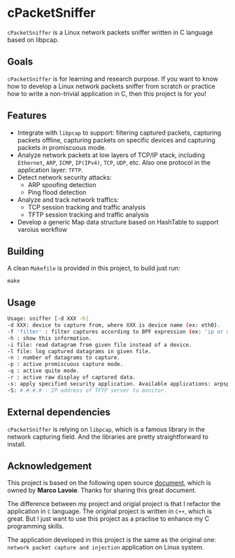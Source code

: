 # cPacketSniffer

`cPacketSniffer` is a Linux network packets sniffer written in C language based on libpcap. 

## Goals

`cPacketSniffer` is for learning and research purpose. If you want to know how to develop a Linux network packets sniffer from scratch or practice how to write a non-trivial application in C, then this project is for you!

## Features

- Integrate with `libpcap` to support: filtering captured packets, capturing packets offline, capturing packets on specific devices and capturing packets in promiscuous mode.
- Analyze network packets at low layers of TCP/IP stack, including `Ethernet`, `ARP`, `ICMP`, `IP(IPv4)`, `TCP`, `UDP`, etc. Also one protocol in the application layer: `TFTP`. 
- Detect network security attacks:
    - ARP spoofing detection
    - Ping flood detection
- Analyze and track network traffics:
    - TCP session tracking and traffic analysis
    - TFTP session tracking and traffic analysis
- Develop a generic Map data structure based on HashTable to support varoius workflow


## Building

A clean `Makefile` is provided in this project, to build just run:

`make`

## Usage

```sh
Usage: sniffer [-d XXX -h]
-d XXX: device to capture from, where XXX is device name (ex: eth0).
-f 'filter' : filter captures according to BPF expression (ex: 'ip or arp').
-h : show this information.
-i file: read datagram from given file instead of a device.
-l file: log captured datagrams in given file.
-n : number of datagrams to capture.
-p : active promiscuous capture mode.
-q : active quite mode.
-r : active raw display of captured data.
-s: apply specified security application. Available applications: arpspoof, pingflood, tcptrack, tftptrack.
-S: #.#.#.# : IP address of TFTP server to monitor.
```

## External dependencies
`cPacketSniffer` is relying on `libpcap`, which is a famous library in the network capturing field. And the libraries are pretty straightforward to install.

## Acknowledgement
This project is based on the following open source [document](http://tcpip.marcolavoie.ca/index.html), which is owned by **Marco Lavoie**. Thanks for sharing this great document. 

The difference between my project and origial project is that I refactor the application in `C` language. The original project is written in `C++`, which is great. But I just want to use this project as a practise to enhance my C programming skills. 

The application developed in this project is the same as the original one: `network packet capture and injection` application on Linux system. 




